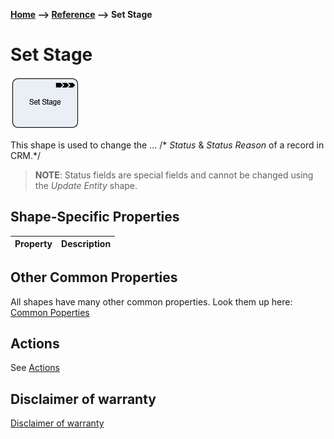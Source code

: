 **[Home](/) --> [Reference](/ref) --> Set Stage**

# Set Stage

![Set Stage](media/SetStage.png)

This shape is used to change the ... /* *Status* & *Status Reason* of a record in CRM.*/

> **NOTE**: Status fields are special fields and cannot be changed using the
*Update Entity* shape.


## Shape-Specific Properties

| Property | Description |
| -------- | ----------- |
<!--
| **ClosePendingTasks**    |[Close Pending Tasks](common/ClosePendingTasks.md)  |
| **Closing Task Subject** |[Closing Task Subject](common/ClosingTaskSubject.md) |
| **EntityId**             |[Entity Id](common/EntityId.md) |
| **EntityName**           |[Entity Name](common/EntityName.md) |
| **ExecuteAsync**         |[Execute Async](common/ExecuteAsync.md) |
| **OnBehalfOf**           |[On Behalf Of](common/OnBehalfOf.md)    |
| **Status**               |[Status](common/Status.md)  |
| **StatusStateValue**     |[Status State Value](common/StatusStateValue.md)  |
-->
## Other Common Properties
All shapes have many other common properties. Look them up here: [Common Poperties](common/README.md)

## Actions
See [Actions](common/Actions.md)

## Disclaimer of warranty

[Disclaimer of warranty](../guides/common/DisclaimerOfWarranty.md)